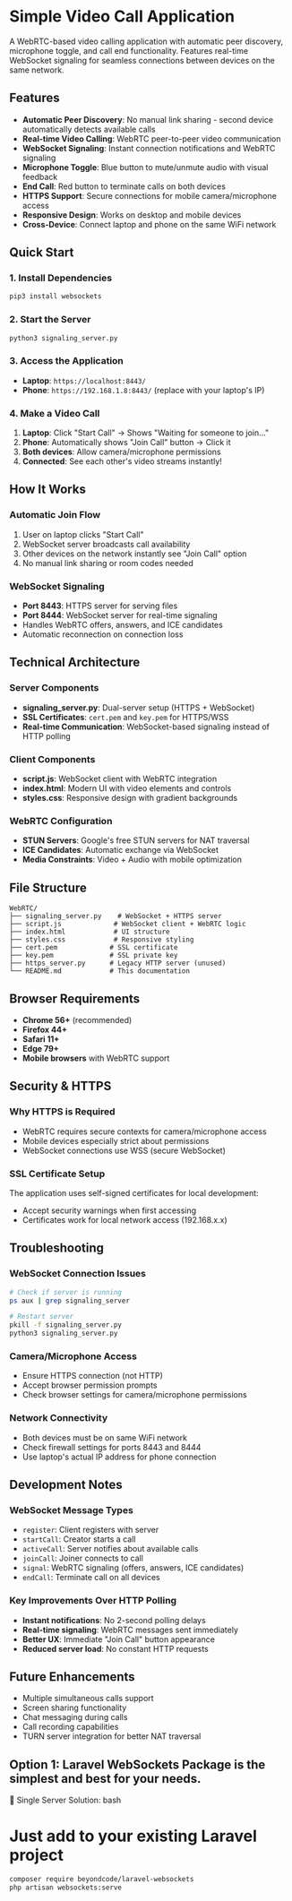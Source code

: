 # Simple Video Call Application

A WebRTC-based video calling application with automatic peer discovery, microphone toggle, and call end functionality. Features real-time WebSocket signaling for seamless connections between devices on the same network.

## Features

- **Automatic Peer Discovery**: No manual link sharing - second device automatically detects available calls
- **Real-time Video Calling**: WebRTC peer-to-peer video communication
- **WebSocket Signaling**: Instant connection notifications and WebRTC signaling
- **Microphone Toggle**: Blue button to mute/unmute audio with visual feedback
- **End Call**: Red button to terminate calls on both devices
- **HTTPS Support**: Secure connections for mobile camera/microphone access
- **Responsive Design**: Works on desktop and mobile devices
- **Cross-Device**: Connect laptop and phone on the same WiFi network

## Quick Start

### 1. Install Dependencies
```bash
pip3 install websockets
```

### 2. Start the Server
```bash
python3 signaling_server.py
```

### 3. Access the Application
- **Laptop**: `https://localhost:8443/`
- **Phone**: `https://192.168.1.8:8443/` (replace with your laptop's IP)

### 4. Make a Video Call
1. **Laptop**: Click "Start Call" → Shows "Waiting for someone to join..."
2. **Phone**: Automatically shows "Join Call" button → Click it
3. **Both devices**: Allow camera/microphone permissions
4. **Connected**: See each other's video streams instantly!

## How It Works

### Automatic Join Flow
1. User on laptop clicks "Start Call"
2. WebSocket server broadcasts call availability
3. Other devices on the network instantly see "Join Call" option
4. No manual link sharing or room codes needed

### WebSocket Signaling
- **Port 8443**: HTTPS server for serving files
- **Port 8444**: WebSocket server for real-time signaling
- Handles WebRTC offers, answers, and ICE candidates
- Automatic reconnection on connection loss

## Technical Architecture

### Server Components
- **signaling_server.py**: Dual-server setup (HTTPS + WebSocket)
- **SSL Certificates**: `cert.pem` and `key.pem` for HTTPS/WSS
- **Real-time Communication**: WebSocket-based signaling instead of HTTP polling

### Client Components
- **script.js**: WebSocket client with WebRTC integration
- **index.html**: Modern UI with video elements and controls
- **styles.css**: Responsive design with gradient backgrounds

### WebRTC Configuration
- **STUN Servers**: Google's free STUN servers for NAT traversal
- **ICE Candidates**: Automatic exchange via WebSocket
- **Media Constraints**: Video + Audio with mobile optimization

## File Structure

```
WebRTC/
├── signaling_server.py    # WebSocket + HTTPS server
├── script.js             # WebSocket client + WebRTC logic
├── index.html            # UI structure
├── styles.css            # Responsive styling
├── cert.pem             # SSL certificate
├── key.pem              # SSL private key
├── https_server.py      # Legacy HTTP server (unused)
└── README.md            # This documentation
```

## Browser Requirements

- **Chrome 56+** (recommended)
- **Firefox 44+**
- **Safari 11+**
- **Edge 79+**
- **Mobile browsers** with WebRTC support

## Security & HTTPS

### Why HTTPS is Required
- WebRTC requires secure contexts for camera/microphone access
- Mobile devices especially strict about permissions
- WebSocket connections use WSS (secure WebSocket)

### SSL Certificate Setup
The application uses self-signed certificates for local development:
- Accept security warnings when first accessing
- Certificates work for local network access (192.168.x.x)

## Troubleshooting

### WebSocket Connection Issues
```bash
# Check if server is running
ps aux | grep signaling_server

# Restart server
pkill -f signaling_server.py
python3 signaling_server.py
```

### Camera/Microphone Access
- Ensure HTTPS connection (not HTTP)
- Accept browser permission prompts
- Check browser settings for camera/microphone permissions

### Network Connectivity
- Both devices must be on same WiFi network
- Check firewall settings for ports 8443 and 8444
- Use laptop's actual IP address for phone connection

## Development Notes

### WebSocket Message Types
- `register`: Client registers with server
- `startCall`: Creator starts a call
- `activeCall`: Server notifies about available calls
- `joinCall`: Joiner connects to call
- `signal`: WebRTC signaling (offers, answers, ICE candidates)
- `endCall`: Terminate call on all devices

### Key Improvements Over HTTP Polling
- **Instant notifications**: No 2-second polling delays
- **Real-time signaling**: WebRTC messages sent immediately
- **Better UX**: Immediate "Join Call" button appearance
- **Reduced server load**: No constant HTTP requests

## Future Enhancements

- Multiple simultaneous calls support
- Screen sharing functionality
- Chat messaging during calls
- Call recording capabilities
- TURN server integration for better NAT traversal



## Option 1: Laravel WebSockets Package is the simplest and best for your needs.

🎯 Single Server Solution:
bash
# Just add to your existing Laravel project
```bash
composer require beyondcode/laravel-websockets
php artisan websockets:serve
```